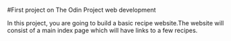 #First project on The Odin Project web development

In this project, you are going to build a basic recipe website.The website will consist of a main index page which will have links to a few recipes.